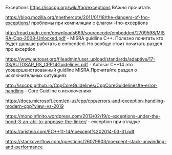 Exceptions
https://isocpp.org/wiki/faq/exceptions ВАжно прочитать

https://blog.mozilla.org/nnethercote/2011/01/18/the-dangers-of-fno-exceptions/ проблемы при компиляции с флагом -fno-exceptions

http://read.pudn.com/downloads669/sourcecode/embedded/2709598/MISRA-Cpp-2008-Unlocked.pdf - MISRA guidline C++. Полезно почитать кто будет дальше работать в embedded. Но вообще стоит почитать раздел про exception

https://www.autosar.org/fileadmin/user_upload/standards/adaptive/17-03/AUTOSAR_RS_CPP14Guidelines.pdf - Autosar C++14 это усовершенствованный guidline MISRA.Прочитайте раздел о исключительных ситуациях

http://isocpp.github.io/CppCoreGuidelines/CppCoreGuidelines#e-error-handling - Core Guidline о исключениях

https://docs.microsoft.com/en-us/cpp/cpp/errors-and-exception-handling-modern-cpp?view=vs-2019

https://monoinfinito.wordpress.com/2013/02/19/c-exceptions-under-the-hood-3-an-abi-to-appease-the-linker/ - exception при отладке

https://aristeia.com/EC++11-14/noexcept%202014-03-31.pdf

https://stackoverflow.com/questions/26079903/noexcept-stack-unwinding-and-performance